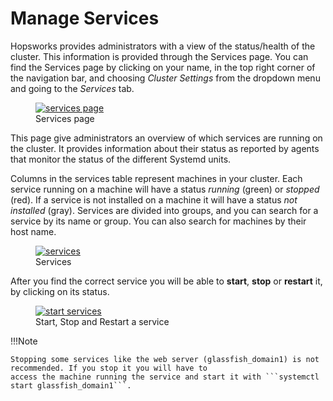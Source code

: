 # Manage Services
Hopsworks provides administrators with a view of the status/health of the cluster. 
This information is provided through the Services page.
You can find the Services page by clicking on your name, in the top right corner of the navigation bar, and choosing 
_Cluster Settings_ from the dropdown menu and going to the _Services_ tab.

<figure>
  <a  href="../../assets/images/admin/services/full.png">
    <img src="../../assets/images/admin/services/full.png" alt="services page" />
  </a>
  <figcaption>Services page</figcaption>
</figure>

This page give administrators an overview of which services are running on the cluster. 
It provides information about their status as reported by agents that monitor the status of the different 
Systemd units.

Columns in the services table represent machines in your cluster. Each service running on a machine will have a status 
_running_  (green) or _stopped_ (red). If a service is not installed on a machine it will have a status _not installed_ (gray). 
Services are divided into groups, and you can search for a service by its name or group. You can also search for machines 
by their host name.

<figure>
  <a  href="../../assets/images/admin/services/services.png">
    <img src="../../assets/images/admin/services/services.png" alt="services" />
  </a>
  <figcaption>Services</figcaption>
</figure>

After you find the correct service you will be able to **start**, **stop** or **restart** it, by clicking on its status.
<figure>
  <a  href="../../assets/images/admin/services/start.png">
    <img src="../../assets/images/admin/services/start.png" alt="start services" />
  </a>
  <figcaption>Start, Stop and Restart a service</figcaption>
</figure>

!!!Note

    Stopping some services like the web server (glassfish_domain1) is not recommended. If you stop it you will have to
    access the machine running the service and start it with ```systemctl start glassfish_domain1```. 